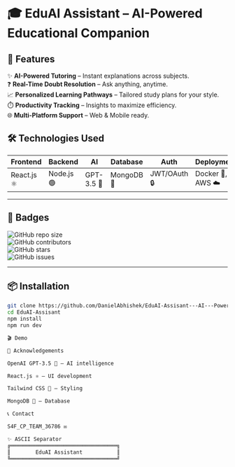 # 🎓 EduAI Assistant – AI-Powered Educational Companion


## 🚀 Features

✨ **AI-Powered Tutoring** – Instant explanations across subjects.  
❓ **Real-Time Doubt Resolution** – Ask anything, anytime.  
📈 **Personalized Learning Pathways** – Tailored study plans for your style.  
⏱️ **Productivity Tracking** – Insights to maximize efficiency.  
🌐 **Multi-Platform Support** – Web & Mobile ready.


## 🛠️ Technologies Used

| Frontend | Backend | AI | Database | Auth | Deployment |
|----------|---------|----|---------|------|------------|
| React.js ⚛️ | Node.js 🟢 | GPT-3.5 🤖 | MongoDB 🍃 | JWT/OAuth 🔒 | Docker 🐳, AWS ☁️ |

---

## 🎨 Badges

![GitHub repo size](https://img.shields.io/github/repo-size/DanielAbhishek/EduAI-Assisant---AI---Powered-Educational-Assisant)  
![GitHub contributors](https://img.shields.io/github/contributors/DanielAbhishek/EduAI-Assisant---AI---Powered-Educational-Assisant)  
![GitHub stars](https://img.shields.io/github/stars/DanielAbhishek/EduAI-Assisant---AI---Powered-Educational-Assisant?style=social)  
![GitHub issues](https://img.shields.io/github/issues/DanielAbhishek/EduAI-Assisant---AI---Powered-Educational-Assisant)  

---

## 📦 Installation

```bash
git clone https://github.com/DanielAbhishek/EduAI-Assisant---AI---Powered-Educational-Assisant.git
cd EduAI-Assisant
npm install
npm run dev

🎬 Demo

📢 Acknowledgements

OpenAI GPT-3.5 🤖 – AI intelligence

React.js ⚛️ – UI development

Tailwind CSS 🎨 – Styling

MongoDB 🍃 – Database

📞 Contact

S4F_CP_TEAM_36786 ✉️

✨ ASCII Separator
╔══════════════════════════════════╗
║        EduAI Assistant           ║
╚══════════════════════════════════╝
